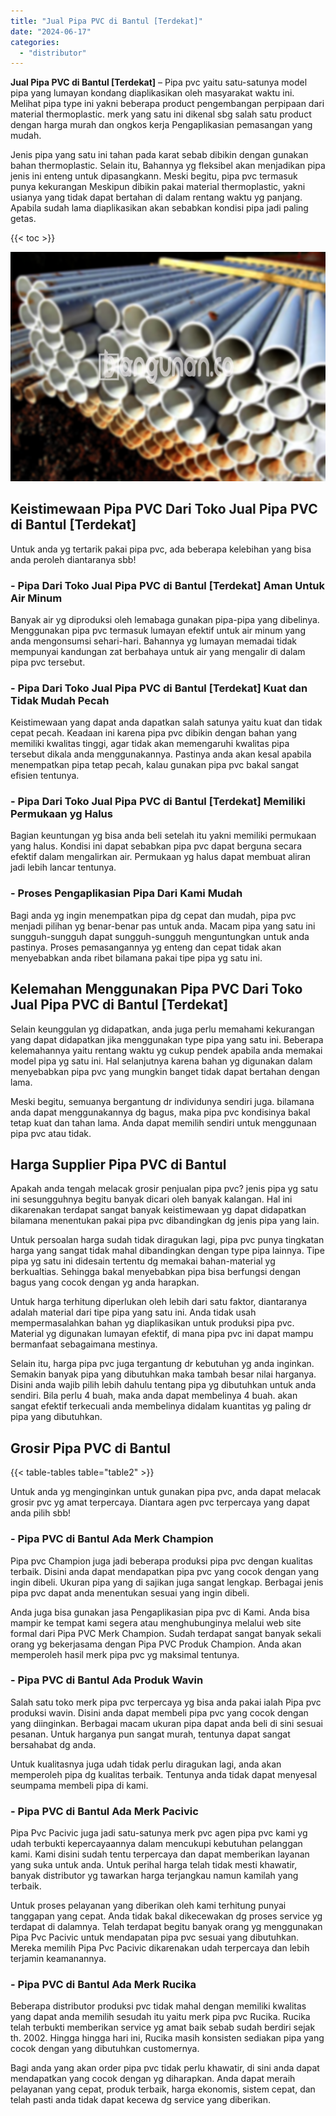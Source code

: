 ```yaml
---
title: "Jual Pipa PVC di Bantul [Terdekat]"
date: "2024-06-17"
categories: 
  - "distributor"
---
```


**Jual Pipa PVC di Bantul \[Terdekat\]** – Pipa pvc yaitu satu-satunya model pipa yang lumayan kondang diaplikasikan oleh masyarakat waktu ini. Melihat pipa type ini yakni beberapa product pengembangan perpipaan dari material thermoplastic. merk yang satu ini dikenal sbg salah satu product dengan harga murah dan ongkos kerja Pengaplikasian pemasangan yang mudah.

Jenis pipa yang satu ini tahan pada karat sebab dibikin dengan gunakan bahan thermoplastic. Selain itu, Bahannya yg fleksibel akan menjadikan pipa jenis ini enteng untuk dipasangkann. Meski begitu, pipa pvc termasuk punya kekurangan Meskipun dibikin pakai material thermoplastic, yakni usianya yang tidak dapat bertahan di dalam rentang waktu yg panjang. Apabila sudah lama diaplikasikan akan sebabkan kondisi pipa jadi paling getas.

{{< toc >}}

![Jual Pipa PVC di Bantul [Terdekat]](/images/jaul-pipa-pvc-51.png)

## Keistimewaan Pipa PVC Dari Toko Jual Pipa PVC di Bantul \[Terdekat\]

Untuk anda yg tertarik pakai pipa pvc, ada beberapa kelebihan yang bisa anda peroleh diantaranya sbb!

### \- Pipa Dari Toko Jual Pipa PVC di Bantul \[Terdekat\] Aman Untuk Air Minum

Banyak air yg diproduksi oleh lemabaga gunakan pipa-pipa yang dibelinya. Menggunakan pipa pvc termasuk lumayan efektif untuk air minum yang anda mengonsumsi sehari-hari. Bahannya yg lumayan memadai tidak mempunyai kandungan zat berbahaya untuk air yang mengalir di dalam pipa pvc tersebut.

### \- Pipa Dari Toko Jual Pipa PVC di Bantul \[Terdekat\] Kuat dan Tidak Mudah Pecah

Keistimewaan yang dapat anda dapatkan salah satunya yaitu kuat dan tidak cepat pecah. Keadaan ini karena pipa pvc dibikin dengan bahan yang memiliki kwalitas tinggi, agar tidak akan memengaruhi kwalitas pipa tersebut dikala anda menggunakannya. Pastinya anda akan kesal apabila menempatkan pipa tetap pecah, kalau gunakan pipa pvc bakal sangat efisien tentunya.

### \- Pipa Dari Toko Jual Pipa PVC di Bantul \[Terdekat\] Memiliki Permukaan yg Halus

Bagian keuntungan yg bisa anda beli setelah itu yakni memiliki permukaan yang halus. Kondisi ini dapat sebabkan pipa pvc dapat berguna secara efektif dalam mengalirkan air. Permukaan yg halus dapat membuat aliran jadi lebih lancar tentunya.

### \- Proses Pengaplikasian Pipa Dari Kami Mudah

Bagi anda yg ingin menempatkan pipa dg cepat dan mudah, pipa pvc menjadi pilihan yg benar-benar pas untuk anda. Macam pipa yang satu ini sungguh-sungguh dapat sungguh-sungguh menguntungkan untuk anda pastinya. Proses pemasangannya yg enteng dan cepat tidak akan menyebabkan anda ribet bilamana pakai tipe pipa yg satu ini.

## Kelemahan Menggunakan Pipa PVC Dari Toko Jual Pipa PVC di Bantul \[Terdekat\]

Selain keunggulan yg didapatkan, anda juga perlu memahami kekurangan yang dapat didapatkan jika menggunakan type pipa yang satu ini. Beberapa kelemahannya yaitu rentang waktu yg cukup pendek apabila anda memakai model pipa yg satu ini. Hal selanjutnya karena bahan yg digunakan dalam menyebabkan pipa pvc yang mungkin banget tidak dapat bertahan dengan lama.

Meski begitu, semuanya bergantung dr individunya sendiri juga. bilamana anda dapat menggunakannya dg bagus, maka pipa pvc kondisinya bakal tetap kuat dan tahan lama. Anda dapat memilih sendiri untuk menggunaan pipa pvc atau tidak.

## Harga Supplier Pipa PVC di Bantul

Apakah anda tengah melacak grosir penjualan pipa pvc? jenis pipa yg satu ini sesungguhnya begitu banyak dicari oleh banyak kalangan. Hal ini dikarenakan terdapat sangat banyak keistimewaan yg dapat didapatkan bilamana menentukan pakai pipa pvc dibandingkan dg jenis pipa yang lain.

Untuk persoalan harga sudah tidak diragukan lagi, pipa pvc punya tingkatan harga yang sangat tidak mahal dibandingkan dengan type pipa lainnya. Tipe pipa yg satu ini didesain tertentu dg memakai bahan-material yg berkualtias. Sehingga bakal menyebabkan pipa bisa berfungsi dengan bagus yang cocok dengan yg anda harapkan.

Untuk harga terhitung diperlukan oleh lebih dari satu faktor, diantaranya adalah material dari tipe pipa yang satu ini. Anda tidak usah mempermasalahkan bahan yg diaplikasikan untuk produksi pipa pvc. Material yg digunakan lumayan efektif, di mana pipa pvc ini dapat mampu bermanfaat sebagaimana mestinya.

Selain itu, harga pipa pvc juga tergantung dr kebutuhan yg anda inginkan. Semakin banyak pipa yang dibutuhkan maka tambah besar nilai harganya. Disini anda wajib pilih lebih dahulu tentang pipa yg dibutuhkan untuk anda sendiri. Bila perlu 4 buah, maka anda dapat membelinya 4 buah. akan sangat efektif terkecuali anda membelinya didalam kuantitas yg paling dr pipa yang dibutuhkan.

## Grosir Pipa PVC di Bantul

{{< table-tables table="table2" >}}

Untuk anda yg menginginkan untuk gunakan pipa pvc, anda dapat melacak grosir pvc yg amat terpercaya. Diantara agen pvc terpercaya yang dapat anda pilih sbb!

### \- Pipa PVC di Bantul Ada Merk Champion

Pipa pvc Champion juga jadi beberapa produksi pipa pvc dengan kualitas terbaik. Disini anda dapat mendapatkan pipa pvc yang cocok dengan yang ingin dibeli. Ukuran pipa yang di sajikan juga sangat lengkap. Berbagai jenis pipa pvc dapat anda menentukan sesuai yang ingin dibeli.

Anda juga bisa gunakan jasa Pengaplikasian pipa pvc di Kami. Anda bisa mampir ke tempat kami segera atau menghubunginya melalui web site formal dari Pipa PVC Merk Champion. Sudah terdapat sangat banyak sekali orang yg bekerjasama dengan Pipa PVC Produk Champion. Anda akan memperoleh hasil merk pipa pvc yg maksimal tentunya.

### \- Pipa PVC di Bantul Ada Produk Wavin

Salah satu toko merk pipa pvc terpercaya yg bisa anda pakai ialah Pipa pvc produksi wavin. Disini anda dapat membeli pipa pvc yang cocok dengan yang diinginkan. Berbagai macam ukuran pipa dapat anda beli di sini sesuai pesanan. Untuk harganya pun sangat murah, tentunya dapat sangat bersahabat dg anda.

Untuk kualitasnya juga udah tidak perlu diragukan lagi, anda akan memperoleh pipa dg kualitas terbaik. Tentunya anda tidak dapat menyesal seumpama membeli pipa di kami.

### \- Pipa PVC di Bantul Ada Merk Pacivic

Pipa Pvc Pacivic juga jadi satu-satunya merk pvc agen pipa pvc kami yg udah terbukti kepercayaannya dalam mencukupi kebutuhan pelanggan kami. Kami disini sudah tentu terpercaya dan dapat memberikan layanan yang suka untuk anda. Untuk perihal harga telah tidak mesti khawatir, banyak distributor yg tawarkan harga terjangkau namun kamilah yang terbaik.

Untuk proses pelayanan yang diberikan oleh kami terhitung punyai tanggapan yang cepat. Anda tidak bakal dikecewakan dg proses service yg terdapat di dalamnya. Telah terdapat begitu banyak orang yg menggunakan Pipa Pvc Pacivic untuk mendapatan pipa pvc sesuai yang dibutuhkan. Mereka memilih Pipa Pvc Pacivic dikarenakan udah terpercaya dan lebih terjamin keamanannya.

### \- Pipa PVC di Bantul Ada Merk Rucika

Beberapa distributor produksi pvc tidak mahal dengan memiliki kwalitas yang dapat anda memilih sesudah itu yaitu merk pipa pvc Rucika. Rucika telah terbukti memberikan service yg amat baik sebab sudah berdiri sejak th. 2002. Hingga hingga hari ini, Rucika masih konsisten sediakan pipa yang cocok dengan yang dibutuhkan customernya.

Bagi anda yang akan order pipa pvc tidak perlu khawatir, di sini anda dapat mendapatkan yang cocok dengan yg diharapkan. Anda dapat meraih pelayanan yang cepat, produk terbaik, harga ekonomis, sistem cepat, dan telah pasti anda tidak dapat kecewa dg service yang diberikan.
